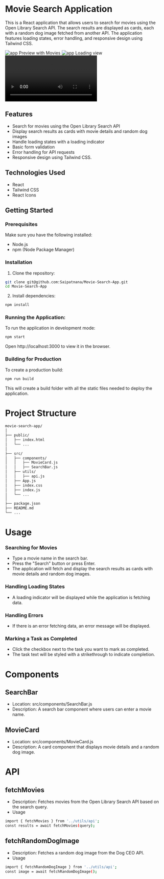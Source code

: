 # Movie Search Application

This is a React application that allows users to search for movies using the Open Library Search API. The search results are displayed as cards, each with a random dog image fetched from another API. The application features loading states, error handling, and responsive design using Tailwind CSS.

![app Preview with Movies](https://res.cloudinary.com/dxcob4mbd/image/upload/v1721318308/kxxi5hju34gcpdkwuy3a.png)
![app Loading view](https://res.cloudinary.com/dxcob4mbd/image/upload/v1721318298/jydo2kdvzqe9l8qo9dix.png)
![Movie Search App Preview](https://res.cloudinary.com/dxcob4mbd/video/upload/v1721320553/Untitled_video__Made_with_Clipchamp_d6uogo.mp4)
## Features

- Search for movies using the Open Library Search API
- Display search results as cards with movie details and random dog images
- Handle loading states with a loading indicator
- Basic form validation
- Error handling for API requests
- Responsive design using Tailwind CSS.

## Technologies Used

- React
- Tailwind CSS
- React Icons

## Getting Started

### Prerequisites

Make sure you have the following installed:

- Node.js
- npm (Node Package Manager)

### Installation

1. Clone the repository:

```bash
git clone git@github.com:Saipatnana/Movie-Search-App.git
cd Movie-Search-App
```

2. Install dependencies:

```bash
npm install
```
### Running the Application:

To run the application in development mode:
```bash
npm start
```
Open http://localhost:3000 to view it in the browser.

### Building for Production

To create a production build:

```bash
npm run build
```

This will create a build folder with all the static files needed to deploy the application.

# Project Structure
```bash
movie-search-app/
│
├── public/
│   ├── index.html
│   └── ...
│
├── src/
│   ├── components/
│   │   ├── MovieCard.js
│   │   ├── SearchBar.js
│   ├── utils/
│   │   ├── api.js
│   ├── App.js
│   ├── index.css
│   ├── index.js
│   └── ...
│
├── package.json
├── README.md
└── ...

```

# Usage
### Searching for Movies
- Type a movie name in the search bar.
- Press the "Search" button or press Enter.
- The application will fetch and display the search results as cards with movie details and random dog images.
### Handling Loading States
- A loading indicator will be displayed while the application is fetching data.
### Handling Errors
- If there is an error fetching data, an error message will be displayed.
### Marking a Task as Completed
- Click the checkbox next to the task you want to mark as completed.
- The task text will be styled with a strikethrough to indicate completion.

# Components
## SearchBar
- Location: src/components/SearchBar.js
- Description: A search bar component where users can enter a movie name.
## MovieCard
- Location: src/components/MovieCard.js
- Description: A card component that displays movie details and a random dog image.

# API
## fetchMovies
- Description: Fetches movies from the Open Library Search API based on the search query.
- Usage
``` bash
import { fetchMovies } from '../utils/api';
const results = await fetchMovies(query);

```
## fetchRandomDogImage
- Description: Fetches a random dog image from the Dog CEO API.
- Usage
``` bash
import { fetchRandomDogImage } from '../utils/api';
const image = await fetchRandomDogImage();
```
